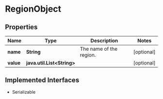 

# RegionObject


## Properties

Name | Type | Description | Notes
------------ | ------------- | ------------- | -------------
**name** | **String** | The name of the region. |  [optional]
**value** | **java.util.List&lt;String&gt;** |  |  [optional]


## Implemented Interfaces

* Serializable


